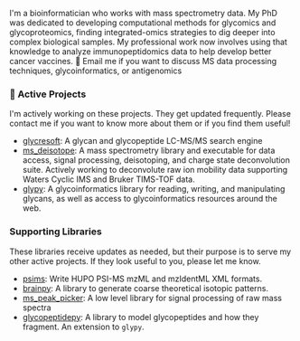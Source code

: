 I'm a bioinformatician who works with mass spectrometry data. My PhD was dedicated to developing computational methods for glycomics and glycoproteomics, finding integrated-omics strategies to dig deeper into complex biological samples. My professional work now involves using that knowledge to analyze immunopeptidomics data to help develop better cancer vaccines.
:email: Email me if you want to discuss MS data processing techniques, glycoinformatics, or antigenomics
### :microscope: Active Projects
I'm actively working on these projects. They get updated frequently. Please contact me if you want to know more about them or if you find them useful!
- [glycresoft](https://github.com/mobiusklein/glycresoft): A glycan and glycopeptide LC-MS/MS search engine
- [ms_deisotope](https://github.com/mobiusklein/ms_deisotope): A mass spectrometry library and executable for data access, signal processing, deisotoping, and charge state deconvolution suite. Actively working to deconvolute raw ion mobility data supporting Waters Cyclic IMS and Bruker TIMS-TOF data.
- [glypy](https://github.com/mobiusklein/glypy): A glycoinformatics library for reading, writing, and manipulating glycans, as well as access to glycoinformatics resources around the web.
### Supporting Libraries
These libraries receive updates as needed, but their purpose is to serve my other active projects. If they look useful to you, please let me know.
- [psims](https://github.com/mobiusklein/glycresoft): Write HUPO PSI-MS mzML and mzIdentML XML formats.
- [brainpy](https://github.com/mobiusklein/brainpy): A library to generate coarse theoretical isotopic patterns.
- [ms_peak_picker](https://github.com/mobiusklein/ms_peak_picker): A low level library for signal processing of raw mass spectra
- [glycopeptidepy](https://github.com/mobiusklein/glycopeptidepy): A library to model glycopeptides and how they fragment. An extension to `glypy`.
